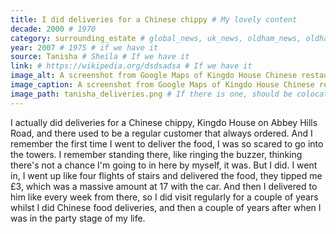 ```yaml
---
title: I did deliveries for a Chinese chippy # My lovely content
decade: 2000 # 1970
category: surrounding_estate # global_news, uk_news, oldham_news, oldham_history, towers, surrounding_estate # Always exactly one category
year: 2007 # 1975 # if we have it
source: Tanisha # Sheila # If we have it
link: # https://wikipedia.org/dsdsadsa # If we have it
image_alt: A screenshot from Google Maps of Kingdo House Chinese restaurant in July 2018 # If there is one
image_caption: A screenshot from Google Maps of Kingdo House Chinese restaurant in July 2018 # If there is one
image_path: tanisha_deliveries.png # If there is one, should be colocated with the index.md file in the folder
---
```


I actually did deliveries for a Chinese chippy, Kingdo House on Abbey Hills Road, and there used to be a regular customer that always ordered. And I remember the first time I went to deliver the food, I was so scared to go into the towers. I remember standing there, like ringing the buzzer, thinking there's not a chance I'm going to in here by myself, it was. But I did. I went in, I went up like four flights of stairs and delivered the food, they tipped me £3, which was a massive amount at 17 with the car. And then I delivered to him like every week from there, so I did visit regularly for a couple of years whilst I did Chinese food deliveries, and then a couple of years after when I was in the party stage of my life.